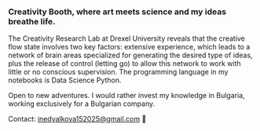 ### Creativity Booth, where art meets science and my ideas breathe life.

The Creativity Research Lab at Drexel University reveals that the creative flow state involves two key factors: extensive experience, which leads to a network of brain areas specialized for generating the desired type of ideas, plus the release of control (letting go) to allow this network to work with little or no conscious supervision. The programming language in my notebooks is Data Science Python.

Open to new adventures. I would rather invest my knowledge in Bulgaria, working exclusively for a Bulgarian company.

Contact: inedyalkova152025@gmail.com 📨
